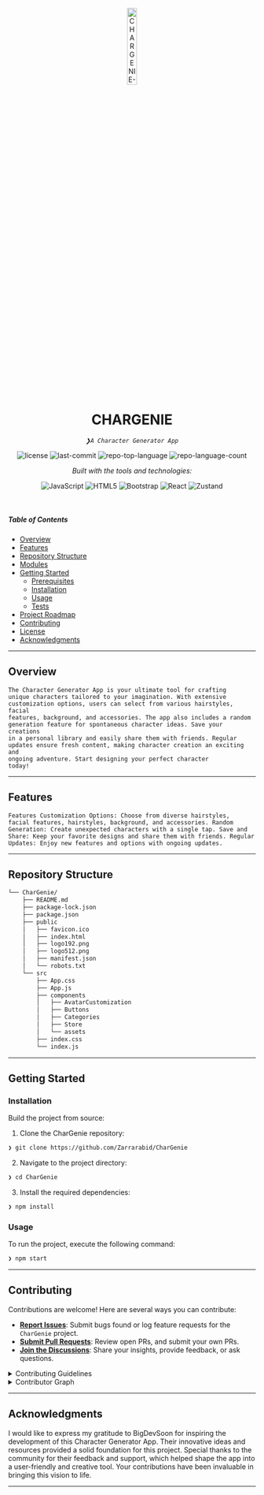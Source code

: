 <p align="center">
  <img src="https://img.icons8.com/?size=512&id=55494&format=png" width="20%" alt="CHARGENIE-logo">
</p>
<p align="center">
    <h1 align="center">CHARGENIE</h1>
</p>
<p align="center">
    <em><code>❯A Character Generator App</code></em>
</p>
<p align="center">
	<img src="https://img.shields.io/github/license/Zarrarabid/CharGenie?style=flat&logo=opensourceinitiative&logoColor=white&color=0080ff" alt="license">
	<img src="https://img.shields.io/github/last-commit/Zarrarabid/CharGenie?style=flat&logo=git&logoColor=white&color=0080ff" alt="last-commit">
	<img src="https://img.shields.io/github/languages/top/Zarrarabid/CharGenie?style=flat&color=0080ff" alt="repo-top-language">
	<img src="https://img.shields.io/github/languages/count/Zarrarabid/CharGenie?style=flat&color=0080ff" alt="repo-language-count">
</p>
<p align="center">
		<em>Built with the tools and technologies:</em>
</p>
<p align="center">
	<img src="https://img.shields.io/badge/JavaScript-F7DF1E.svg?style=flat&logo=JavaScript&logoColor=black" alt="JavaScript">
	<img src="https://img.shields.io/badge/HTML5-E34F26.svg?style=flat&logo=HTML5&logoColor=white" alt="HTML5">
	<img src="https://img.shields.io/badge/Bootstrap-7952B3.svg?style=flat&logo=Bootstrap&logoColor=white" alt="Bootstrap">
	<img src="https://img.shields.io/badge/React-61DAFB.svg?style=flat&logo=React&logoColor=black" alt="React">
   <img src="https://img.shields.io/badge/JSON-000000.svg?style=flat&logo=JSON&logoColor=white" alt="Zustand">
</p>

<br>

#####  Table of Contents

- [ Overview](#-overview)
- [ Features](#-features)
- [ Repository Structure](#-repository-structure)
- [ Modules](#-modules)
- [ Getting Started](#-getting-started)
    - [ Prerequisites](#-prerequisites)
    - [ Installation](#-installation)
    - [ Usage](#-usage)
    - [ Tests](#-tests)
- [ Project Roadmap](#-project-roadmap)
- [ Contributing](#-contributing)
- [ License](#-license)
- [ Acknowledgments](#-acknowledgments)

---

##  Overview

<code>The Character Generator App is your ultimate tool for crafting unique characters tailored to your imagination. With extensive customization options, users can select from various hairstyles, facial features, background, and accessories. The app also includes a random generation feature for spontaneous character ideas. Save your creations in a personal library and easily share them with friends. Regular updates ensure fresh content, making character creation an exciting and ongoing adventure. Start designing your perfect character today!</code>

---

##  Features

<code>Features
Customization Options: Choose from diverse hairstyles, facial features, hairstyles, background, and accessories.
Random Generation: Create unexpected characters with a single tap.
Save and Share: Keep your favorite designs and share them with friends.
Regular Updates: Enjoy new features and options with ongoing updates.</code>

---

##  Repository Structure

```sh
└── CharGenie/
    ├── README.md
    ├── package-lock.json
    ├── package.json
    ├── public
    │   ├── favicon.ico
    │   ├── index.html
    │   ├── logo192.png
    │   ├── logo512.png
    │   ├── manifest.json
    │   └── robots.txt
    └── src
        ├── App.css
        ├── App.js
        ├── components
        │   ├── AvatarCustomization
        │   ├── Buttons
        │   ├── Categories
        │   ├── Store
        │   └── assets
        ├── index.css
        └── index.js
```

---
##  Getting Started

###  Installation

Build the project from source:

1. Clone the CharGenie repository:
```sh
❯ git clone https://github.com/Zarrarabid/CharGenie
```

2. Navigate to the project directory:
```sh
❯ cd CharGenie
```

3. Install the required dependencies:
```sh
❯ npm install
```

###  Usage

To run the project, execute the following command:

```sh
❯ npm start
```

---

##  Contributing

Contributions are welcome! Here are several ways you can contribute:

- **[Report Issues](https://github.com/Zarrarabid/CharGenie/issues)**: Submit bugs found or log feature requests for the `CharGenie` project.
- **[Submit Pull Requests](https://github.com/Zarrarabid/CharGenie/blob/main/CONTRIBUTING.md)**: Review open PRs, and submit your own PRs.
- **[Join the Discussions](https://github.com/Zarrarabid/CharGenie/discussions)**: Share your insights, provide feedback, or ask questions.

<details closed>
<summary>Contributing Guidelines</summary>

1. **Fork the Repository**: Start by forking the project repository to your github account.
2. **Clone Locally**: Clone the forked repository to your local machine using a git client.
   ```sh
   git clone https://github.com/Zarrarabid/CharGenie
   ```
3. **Create a New Branch**: Always work on a new branch, giving it a descriptive name.
   ```sh
   git checkout -b new-feature-x
   ```
4. **Make Your Changes**: Develop and test your changes locally.
5. **Commit Your Changes**: Commit with a clear message describing your updates.
   ```sh
   git commit -m 'Implemented new feature x.'
   ```
6. **Push to github**: Push the changes to your forked repository.
   ```sh
   git push origin new-feature-x
   ```
7. **Submit a Pull Request**: Create a PR against the original project repository. Clearly describe the changes and their motivations.
8. **Review**: Once your PR is reviewed and approved, it will be merged into the main branch. Congratulations on your contribution!
</details>

<details closed>
<summary>Contributor Graph</summary>
<br>
<p align="left">
   <a href="https://github.com{/Zarrarabid/CharGenie/}graphs/contributors">
      <img src="https://contrib.rocks/image?repo=Zarrarabid/CharGenie">
   </a>
</p>
</details>

---

##  Acknowledgments

I would like to express my gratitude to BigDevSoon for inspiring the development of this Character Generator App. Their innovative ideas and resources provided a solid foundation for this project. Special thanks to the community for their feedback and support, which helped shape the app into a user-friendly and creative tool. Your contributions have been invaluable in bringing this vision to life.

---
